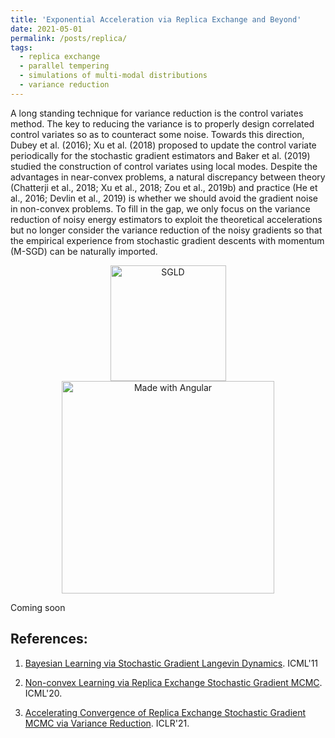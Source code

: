 ```yaml
---
title: 'Exponential Acceleration via Replica Exchange and Beyond'
date: 2021-05-01
permalink: /posts/replica/
tags:
  - replica exchange
  - parallel tempering
  - simulations of multi-modal distributions
  - variance reduction
---
```


A long standing technique for variance reduction is the control variates method. The key to reducing the variance is to properly design correlated control variates so as to counteract some noise. Towards this direction, Dubey et al. (2016); Xu et al. (2018) proposed to update the control variate periodically for the stochastic gradient estimators and Baker et al. (2019) studied the construction of control variates using local modes. Despite the advantages in near-convex problems, a natural discrepancy between theory (Chatterji et al., 2018; Xu et al., 2018; Zou et al., 2019b) and practice (He et al., 2016; Devlin et al., 2019) is whether we should avoid the gradient noise in non-convex problems. To fill in the gap, we only focus on the variance reduction of noisy energy estimators to exploit the theoretical accelerations but no longer consider the variance reduction of the noisy gradients so that the empirical experience from stochastic gradient descents with momentum (M-SGD) can be naturally imported.

<p float="left" align="center">
  <img src="/images/VR-reSGLD/SGLD.gif" width="185" title="SGLD"/>
  <img src="/images/VR-reSGLD/reSGLD_vs_VR_reSGLD.gif" width="340" alt="Made with Angular" title="reSGLD vs VR-reSGLD" />
</p>

Coming soon

## References:

1. [Bayesian Learning via Stochastic Gradient Langevin Dynamics](https://pdfs.semanticscholar.org/aeed/631d6a84100b5e9a021ec1914095c66de415.pdf). ICML'11

2. [Non-convex Learning via Replica Exchange Stochastic Gradient MCMC](https://arxiv.org/pdf/2008.05367.pdf). ICML'20.

3. [Accelerating Convergence of Replica Exchange Stochastic Gradient MCMC via Variance Reduction](https://openreview.net/forum?id=iOnhIy-a-0n). ICLR'21.
